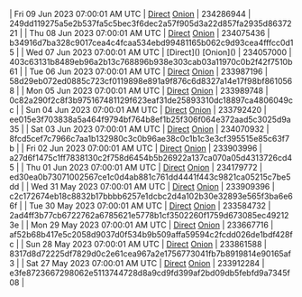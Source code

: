 | Fri 09 Jun 2023 07:00:01 AM UTC | [Direct](https://oshi.at/uukm) [Onion](http://5ety7tpkim5me6eszuwcje7bmy25pbtrjtue7zkqqgziljwqy3rrikqd.onion/uukm) | 234286944 | 249dd119275a5e2b537fa5c5bec3f6dec2a57f905d3a22d857fa2935d8637221 | 
| Thu 08 Jun 2023 07:00:01 AM UTC | [Direct](https://oshi.at/HUdn) [Onion](http://5ety7tpkim5me6eszuwcje7bmy25pbtrjtue7zkqqgziljwqy3rrikqd.onion/HUdn) | 234075436 | b34916d7ba328c9017cea4c4fcaa534ebd99481165b062c9d93cea4fffcc0d15 | 
| Wed 07 Jun 2023 07:00:01 AM UTC | [Direct](</body></html>) [Onion](</body></html>) | 234057000 | 403c63131b8489eb96a2b13c768896b938e303cab03a11970c0b2f42f7510b61 | 
| Tue 06 Jun 2023 07:00:01 AM UTC | [Direct](https://oshi.at/eMfb) [Onion](http://5ety7tpkim5me6eszuwcje7bmy25pbtrjtue7zkqqgziljwqy3rrikqd.onion/eMfb) | 233987196 | 58d29eb072ed0885c723cf0119898e891a9f876c6d8327a14e17f98bf8610568 | 
| Mon 05 Jun 2023 07:00:01 AM UTC | [Direct](https://oshi.at/msLB) [Onion](http://5ety7tpkim5me6eszuwcje7bmy25pbtrjtue7zkqqgziljwqy3rrikqd.onion/msLB) | 233989748 | 0c82a290f2c8f3b975167481129f623eaf31de25893310dc18897ca4806049cc | 
| Sun 04 Jun 2023 07:00:01 AM UTC | [Direct](https://oshi.at/YuJk) [Onion](http://5ety7tpkim5me6eszuwcje7bmy25pbtrjtue7zkqqgziljwqy3rrikqd.onion/YuJk) | 233792420 | ee015e3f703838a5a464f9794bf764b8ef1b25f306f064e372aad5c3025d9a35 | 
| Sat 03 Jun 2023 07:00:01 AM UTC | [Direct](https://oshi.at/otbP) [Onion](http://5ety7tpkim5me6eszuwcje7bmy25pbtrjtue7zkqqgziljwqy3rrikqd.onion/otbP) | 234070932 | 8fcd5cef7c7966c7aa1b132980c3c0b96ae38c0c1b1c3e3cf395515e85c63f7b | 
| Fri 02 Jun 2023 07:00:01 AM UTC | [Direct](https://oshi.at/XLLy) [Onion](http://5ety7tpkim5me6eszuwcje7bmy25pbtrjtue7zkqqgziljwqy3rrikqd.onion/XLLy) | 233903996 | a27d6f1475c1ff7838130c2f758d6454b5b26922a137ca070a05d4313726cd45 | 
| Thu 01 Jun 2023 07:00:01 AM UTC | [Direct](DBI) [Onion](DBI) | 234179772 | ed30ea0b73071002567ce1c0d4ab881c761dd4441f443c9821ca05215c7be5dd | 
| Wed 31 May 2023 07:00:01 AM UTC | [Direct](https://oshi.at/WkjA) [Onion](http://5ety7tpkim5me6eszuwcje7bmy25pbtrjtue7zkqqgziljwqy3rrikqd.onion/WkjA) | 233909396 | c2c172674eb18c8832b17bbbb6257e1dcbc2d4a102b30e32893e565f3ba6e66f | 
| Tue 30 May 2023 07:00:01 AM UTC | [Direct](https://oshi.at/NqEq) [Onion](http://5ety7tpkim5me6eszuwcje7bmy25pbtrjtue7zkqqgziljwqy3rrikqd.onion/NqEq) | 233584732 | 2ad4ff3b77cb6722762a6785621e5778b1cf3502260f1759d673085ec492123e | 
| Mon 29 May 2023 07:00:01 AM UTC | [Direct](https://oshi.at/fcZt) [Onion](http://5ety7tpkim5me6eszuwcje7bmy25pbtrjtue7zkqqgziljwqy3rrikqd.onion/fcZt) | 233667716 | af52b68b417e5c2058d9037d0f534b9b509affa59594c2fcdd026de1bdf428fc | 
| Sun 28 May 2023 07:00:01 AM UTC | [Direct](https://oshi.at/hQPi) [Onion](http://5ety7tpkim5me6eszuwcje7bmy25pbtrjtue7zkqqgziljwqy3rrikqd.onion/hQPi) | 233861588 | 8317d8d72225df7829d0c2e61cea967a2e1756773041fb7b8919814e90165af3 | 
| Sat 27 May 2023 07:00:01 AM UTC | [Direct](https://oshi.at/Ajxg) [Onion](http://5ety7tpkim5me6eszuwcje7bmy25pbtrjtue7zkqqgziljwqy3rrikqd.onion/Ajxg) | 233912284 | e3fe8723667298062e5113744728d8a9cd9fd399af2bd09db5febfd9a7345f08 | 
